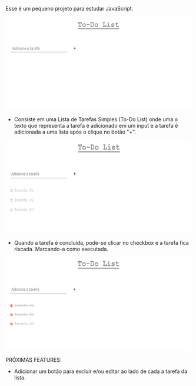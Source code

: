 Esse é um pequeno projeto para estudar JavaScript.

<img src="images/to-do-list-00.png">

- Consiste em uma Lista de Tarefas Simples (To-Do List) onde uma o texto que representa a tarefa é adicionado em um input e a tarefa é adicionada a uma lista após o clique no botão "+".

<img src="images/to-do-list-01.png">

- Quando a tarefa é concluída, pode-se clicar no checkbox e a tarefa fica riscada. Marcando-a como executada.

<img src="images/to-do-list-02.png">

PRÓXIMAS FEATURES:

- Adicionar um botão para excluir e/ou editar ao lado de cada a tarefa da lista.